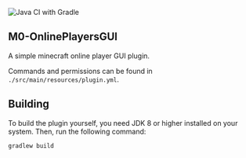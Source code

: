 ![Java CI with Gradle](https://github.com/M0diis/M0-AntiAnvilRename/workflows/Java%20CI%20with%20Gradle/badge.svg)

## M0-OnlinePlayersGUI
A simple minecraft online player GUI plugin.

Commands and permissions can be found in `./src/main/resources/plugin.yml`.

## Building
To build the plugin yourself, you need JDK 8 or higher installed on your system. Then, run the following command:

```
gradlew build
```
